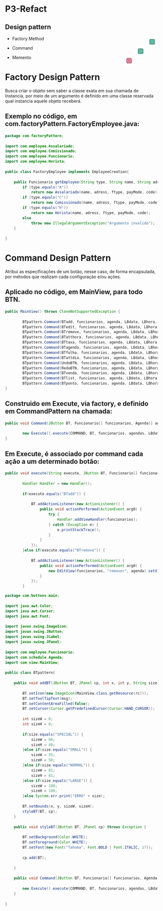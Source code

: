 # P3-Refact

## Design pattern

- Factory Method <img src="icon/iconS.png" align = "right" >

- Command <img src="icon/iconS.png" align = "right" >

- Memento <img src="icon/iconN.png" align = "right" >


# Factory Design Pattern
Busca criar o objeto sem saber a classe exata em sua chamada de Instancia, por meio de um argumento é definido em uma classe reservada qual instancia aquele objeto receberá.

## Exemplo no código, em com.factoryPattern.FactoryEmployee.java:

```java
package com.factoryPattern;

import com.employee.Assalariado;
import com.employee.Comissionado;
import com.employee.Funcionario;
import com.employee.Horista;

public class FactoryEmployee implements EmployeeCreation{

    public Funcionario getEmployee(String type, String name, String adress, String ftype, String payMode, String code) throws Exception {
        if (type.equals("A")) 
            return new Assalariado(name, adress, ftype, payMode, code);
        if (type.equals("C"))
        	return new Comissionado(name, adress, ftype, payMode, code);
        if (type.equals("H"))
        	return new Horista(name, adress, ftype, payMode, code);
        else 
        	throw new IllegalArgumentException("Argumento invalido");
    }	
   
}
```

# Command Design Pattern
Atribui as especificações de um botão, nesse caso, de forma encapsulada, por métodos que realizam cada configuração e/ou ações.

## Aplicado no código, em MainView, para todo BTN.

```java
public MainView() throws CloneNotSupportedException {

		BTpattern.Command(BTadd, funcionarios, agenda, LBdata, LBhora, "BTadd");
		BTpattern.Command(BTedit, funcionarios, agenda, LBdata, LBhora, "BTedit");
		BTpattern.Command(BTremove, funcionarios, agenda, LBdata, LBhora, "BTremove");
		BTpattern.Command(BTatthora, funcionarios, agenda, LBdata, LBhora, "BTatthora");
		BTpattern.Command(BTtaxa, funcionarios, agenda, LBdata, LBhora, "BTagenda");
		BTpattern.Command(BTagenda, funcionarios, agenda, LBdata, LBhora, "BTagenda");
		BTpattern.Command(BTfolha, funcionarios, agenda, LBdata, LBhora, "BTfolha");
		BTpattern.Command(BTattdia, funcionarios, agenda, LBdata, LBhora, "BTattdia");
		BTpattern.Command(UndoBTN, funcionarios, agenda, LBdata, LBhora, "UndoBTN");
		BTpattern.Command(RedoBTN, funcionarios, agenda, LBdata, LBhora, "RedoBTN");
		BTpattern.Command(BTvenda, funcionarios, agenda, LBdata, LBhora, "BTvenda");
		BTpattern.Command(BTlist, funcionarios, agenda, LBdata, LBhora, "BTlist");
		BTpattern.Command(BTponto, funcionarios, agenda, LBdata, LBhora, "BTponto");
}
```

## Construido em Execute, via factory, e definido em CommandPattern na chamada:
```java
public void Command(JButton BT, Funcionario[] funcionarios, Agenda[] agendas, JLabel LBdata, JLabel LBhora, String COMMAND) {
		
		new Execute().execute(COMMAND, BT, funcionarios, agendas, LBdata, LBhora);
}
```

## Em Execute, é associado por command cada ação a um determinado botão:

```java
public void execute(String execute, JButton BT, Funcionario[] funcionarios, Agenda[] agenda, JLabel LBdata, JLabel LBhora) {

		Handler Handler = new Handler();

		if(execute.equals("BTadd")) {

			BT.addActionListener(new ActionListener() {
				public void actionPerformed(ActionEvent arg0) {
					try {
						Handler.addViewHandler(funcionarios);
					} catch (Exception e) {
						e.printStackTrace();
					}   
				}
			});
		}else if(execute.equals("BTremove")) {

			BT.addActionListener(new ActionListener() {
				public void actionPerformed(ActionEvent arg0) {
					new EditView(funcionarios, "remover", agenda).setVisible(true);
				}
			});
		}
```

```java
package com.buttons.main;

import java.awt.Color;
import java.awt.Cursor;
import java.awt.Font;

import javax.swing.ImageIcon;
import javax.swing.JButton;
import javax.swing.JLabel;
import javax.swing.JPanel;

import com.employee.Funcionario;
import com.schedule.Agenda;
import com.view.MainView;

public class BTpattern{
		
	public void addBT(JButton BT, JPanel cp, int x, int y, String size, String rc, String msg) throws Exception {
			
		BT.setIcon(new ImageIcon(MainView.class.getResource(rc)));
	    BT.setToolTipText(msg);
	    BT.setContentAreaFilled(false);
	    BT.setCursor(Cursor.getPredefinedCursor(Cursor.HAND_CURSOR));
	    
	    int sizeW = 0;
	    int sizeH = 0;
	    
	    if(size.equals("SPECIAL")) {
	    	sizeW = 60;
	    	sizeH = 49;
	    }else if(size.equals("SMALL")) {
			sizeW = 35;
			sizeH = 50;
		}else if(size.equals("NORMAL")) {
			sizeW = 81;
			sizeH = 81;
		}else if(size.equals("LARGE")) {
			sizeW = 100;
			sizeH = 100;
		}else System.err.print("ERRO" + size);
		
		BT.setBounds(x, y, sizeW, sizeH); 
	    styleBT(BT, cp);
	}

	public void styleBT(JButton BT, JPanel cp) throws Exception {
		
        BT.setBackground(Color.WHITE);
        BT.setForeground(Color.WHITE);
        BT.setFont(new Font("Tahoma", Font.BOLD | Font.ITALIC, 17));
        
        cp.add(BT);
        
	}
	
	public void Command(JButton BT, Funcionario[] funcionarios, Agenda[] agendas, JLabel LBdata, JLabel LBhora, String COMMAND) {
		
		new Execute().execute(COMMAND, BT, funcionarios, agendas, LBdata, LBhora);
	}
	
}

```



<!--
## View

- DetailView <img src="icon/iconS.png" align = "right" >

- MainView <img src="icon/iconS.png" align = "right" >

- PayView <img src="icon/iconS.png" align = "right" >

- SellView <img src="icon/iconS.png" align = "right" >

- ListView <img src="icon/iconN.png" align = "right" >

- EditView <img src="icon/iconN.png" align = "right" >

## Employee

- FactoryEmployee - SignUP <img src="icon/iconN.png" align = "right" >

## Schedule

- Schedule - SignUP <img src="icon/iconN.png" align = "right" >
-->
